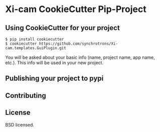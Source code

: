 Xi-cam CookieCutter Pip-Project
========================

Using CookieCutter for your project
-----------------------------------

    $ pip install cookiecutter
    $ cookiecutter https://github.com/synchrotrons/Xi-cam.templates.GuiPlugin.git

You will be asked about your basic info (name, project name, app name, etc.). This info will be used in your new project.


Publishing your project to pypi
-------------------------------

Contributing
------------

License
-------

BSD licensed.
